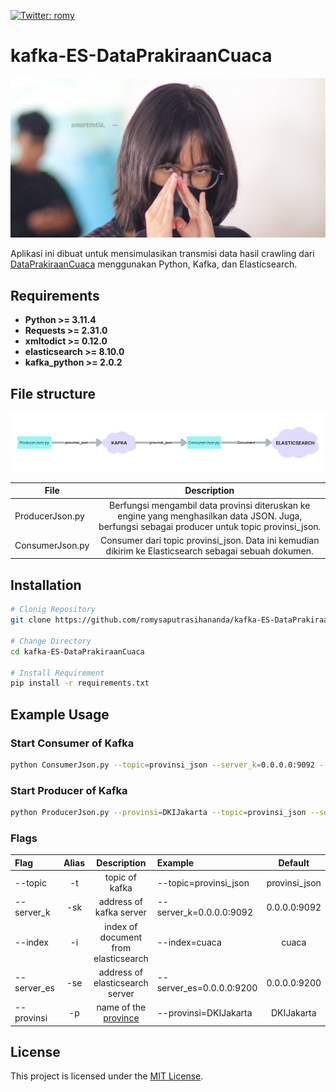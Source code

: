 [![Twitter: romy](https://img.shields.io/twitter/follow/RomySihananda)](https://twitter.com/RomySihananda)

# kafka-ES-DataPrakiraanCuaca

![](https://raw.githubusercontent.com/RomySaputraSihananda/RomySaputraSihananda/main/images/GBTKs-HakAAZd50.jpeg)

Aplikasi ini dibuat untuk mensimulasikan transmisi data hasil crawling dari [DataPrakiraanCuaca](https://github.com/RomySaputraSihananda/craw-DataPrakiraanCuaca) menggunakan Python, Kafka, dan Elasticsearch.

## Requirements

- **Python >= 3.11.4**
- **Requests >= 2.31.0**
- **xmltodict >= 0.12.0**
- **elasticsearch >= 8.10.0**
- **kafka_python >= 2.0.2**

## File structure

![](https://raw.githubusercontent.com/RomySaputraSihananda/RomySaputraSihananda/main/images/flowkafespy.png)

| File            |                                                                   Description                                                                   |
| --------------- | :---------------------------------------------------------------------------------------------------------------------------------------------: |
| ProducerJson.py | Berfungsi mengambil data provinsi diteruskan ke engine yang menghasilkan data JSON. Juga, berfungsi sebagai producer untuk topic provinsi_json. |
| ConsumerJson.py |                      Consumer dari topic provinsi_json. Data ini kemudian dikirim ke Elasticsearch sebagai sebuah dokumen.                      |

## Installation

```sh
# Clonig Repository
git clone https://github.com/romysaputrasihananda/kafka-ES-DataPrakiraanCuaca

# Change Directory
cd kafka-ES-DataPrakiraanCuaca

# Install Requirement
pip install -r requirements.txt
```

## Example Usage

### Start Consumer of Kafka

```bash
python ConsumerJson.py --topic=provinsi_json --server_k=0.0.0.0:9092 --index=cuaca --server_es=0.0.0.0:9200
```

### Start Producer of Kafka

```bash
python ProducerJson.py --provinsi=DKIJakarta --topic=provinsi_json --server_k=0.0.0.0:9092
```

### Flags

| Flag        | Alias |             Description              | Example                  |    Default    |
| :---------- | :---: | :----------------------------------: | :----------------------- | :-----------: |
| --topic     |  -t   |            topic of kafka            | --topic=provinsi_json    | provinsi_json |
| --server_k  |  -sk  |       address of kafka server        | --server_k=0.0.0.0:9092  | 0.0.0.0:9092  |
| --index     |  -i   | index of document from elasticsearch | --index=cuaca            |     cuaca     |
| --server_es |  -se  |   address of elasticsearch server    | --server_es=0.0.0.0:9200 | 0.0.0.0:9200  |
| --provinsi  |  -p   | name of the [province](Province.md)  | --provinsi=DKIJakarta    |  DKIJakarta   |

## License

This project is licensed under the [MIT License](LICENSE).
